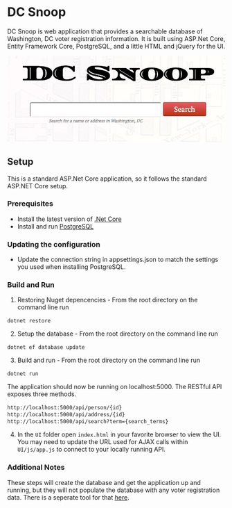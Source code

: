 # DC Snoop

DC Snoop is web application that provides a searchable database of Washington, DC voter registration information. It is built using ASP.Net Core, Entity Framework Core, PostgreSQL, and a little HTML and jQuery for the UI.

![DC Snoop Banner](/img/banner.png)

## Setup

This is a standard ASP.Net Core application, so it follows the standard ASP.NET Core setup.

### Prerequisites
* Install the latest version of [.Net Core](https://www.microsoft.com/net/core)
* Install and run [PostgreSQL](https://www.postgresql.org/)

### Updating the configuration
* Update the connection string in appsettings.json to match the settings you used when installing PostgreSQL.

### Build and Run
1. Restoring Nuget depencencies - From the root directory on the command line run
```
dotnet restore
```

2. Setup the database - From the root directory on the command line run
```
dotnet ef database update
```

3. Build and run - From the root directory on the command line run
```
dotnet run
```

The application should now be running on localhost:5000. The RESTful API exposes three methods.
```
http://localhost:5000/api/person/{id}
http://localhost:5000/api/address/{id}
http://localhost:5000/api/search?term={search_terms}
```

4. In the `UI` folder open `index.html` in your favorite browser to view the UI. You may need to update the URL used for AJAX calls within `UI/js/app.js` to connect to your locally running API.

### Additional Notes

These steps will create the database and get the application up and running, but they will not populate the database with any voter registration data. There is a seperate tool for that [here](https://github.com/sethpuckett/dc-snoop-database-writer).